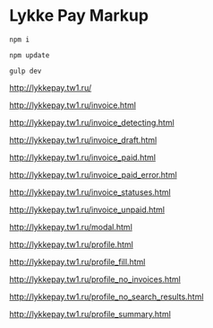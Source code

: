 # Lykke Pay Markup

`npm i`

`npm update`

`gulp dev`


http://lykkepay.tw1.ru/

http://lykkepay.tw1.ru/invoice.html

http://lykkepay.tw1.ru/invoice_detecting.html

http://lykkepay.tw1.ru/invoice_draft.html

http://lykkepay.tw1.ru/invoice_paid.html

http://lykkepay.tw1.ru/invoice_paid_error.html

http://lykkepay.tw1.ru/invoice_statuses.html

http://lykkepay.tw1.ru/invoice_unpaid.html

http://lykkepay.tw1.ru/modal.html

http://lykkepay.tw1.ru/profile.html

http://lykkepay.tw1.ru/profile_fill.html

http://lykkepay.tw1.ru/profile_no_invoices.html

http://lykkepay.tw1.ru/profile_no_search_results.html

http://lykkepay.tw1.ru/profile_summary.html











